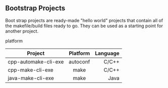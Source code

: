 ## Bootstrap Projects

Boot strap projects are ready-made "hello world" projects 
that contain all of the makefile/build files ready to 
go.  They can be used as a starting point for another 
project.

platform

| Project                 | Platform     | Language  |
| ----------------------  |:------------:| -----:|
| cpp-automake-cli-exe    | autoconf     | C/C++ |
| cpp-make-cli-exe        | make         | C/C++ |
| java-make-cli-exe       | make         | Java  |
